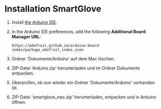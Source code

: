 # Installation SmartGlove

1. Install [the Arduino IDE][1].
2. In the Arduino IDE preferences, add the following **Additional Board Manager URL**:

   `https://adafruit.github.io/arduino-board-index/package_adafruit_index.json`

3. Ordner 'Dokumente/Arduino' auf dem Mac löschen.
4. ZIP-Datei 'Arduino.zip' herunterladen und im Ordner Dokumente entpacken.
5. Überprüfen, ob nun wieder ein Ordner 'Dokumente/Arduino' vorhanden ist.
6. ZIP-Datei 'smartglove_neo.zip' herunterladen, entpacken und in Arduino öffnen.

[1]: https://www.arduino.cc/en/Main/Software
